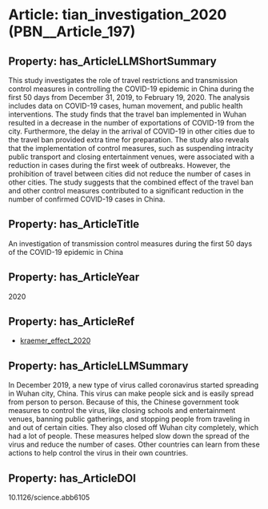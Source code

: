 # Article: __tian_investigation_2020__ (PBN__Article_197)

## Property: has_ArticleLLMShortSummary

This study investigates the role of travel restrictions and transmission control measures in controlling the COVID-19 epidemic in China during the first 50 days from December 31, 2019, to February 19, 2020. The analysis includes data on COVID-19 cases, human movement, and public health interventions. The study finds that the travel ban implemented in Wuhan resulted in a decrease in the number of exportations of COVID-19 from the city. Furthermore, the delay in the arrival of COVID-19 in other cities due to the travel ban provided extra time for preparation. The study also reveals that the implementation of control measures, such as suspending intracity public transport and closing entertainment venues, were associated with a reduction in cases during the first week of outbreaks. However, the prohibition of travel between cities did not reduce the number of cases in other cities. The study suggests that the combined effect of the travel ban and other control measures contributed to a significant reduction in the number of confirmed COVID-19 cases in China.

## Property: has_ArticleTitle

An investigation of transmission control measures during the first 50 days of the COVID-19 epidemic in China

## Property: has_ArticleYear

2020

## Property: has_ArticleRef

* [kraemer_effect_2020](../Article/PBN__Article_248)

## Property: has_ArticleLLMSummary

In December 2019, a new type of virus called coronavirus started spreading in Wuhan city, China. This virus can make people sick and is easily spread from person to person. Because of this, the Chinese government took measures to control the virus, like closing schools and entertainment venues, banning public gatherings, and stopping people from traveling in and out of certain cities. They also closed off Wuhan city completely, which had a lot of people. These measures helped slow down the spread of the virus and reduce the number of cases. Other countries can learn from these actions to help control the virus in their own countries.

## Property: has_ArticleDOI

10.1126/science.abb6105

